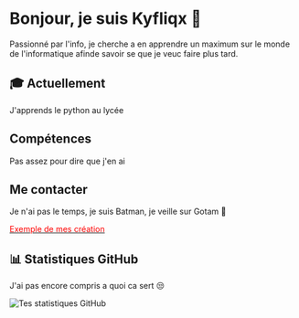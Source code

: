 # Bonjour, je suis Kyfliqx 👋

Passionné par l'info, je cherche a en apprendre un maximum sur le monde de l'informatique afinde savoir se que je veuc faire plus tard.

## 🎓 Actuellement

J'apprends le python au lycée 

##  Compétences

Pas assez pour dire que j'en ai 

##  Me contacter

Je n'ai pas le temps, je suis Batman, je veille sur Gotam 🦇

[<span style="color:red">Exemple de mes création </span>](https://www.youtube.com/watch?v=dQw4w9WgXcQ)

## 📊 Statistiques GitHub

J'ai pas encore compris a quoi ca sert 😒

![Tes statistiques GitHub](https://github-readme-stats.vercel.app/api?username=TonNomUtilisateurGitHub&show_icons=true&theme=radical)

